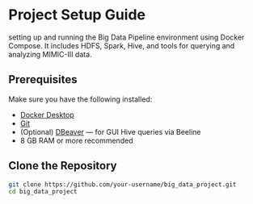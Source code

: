 # Project Setup Guide
setting up and running the Big Data Pipeline environment using Docker Compose. It includes HDFS, Spark, Hive, and tools for querying and analyzing MIMIC-III data.

## Prerequisites

Make sure you have the following installed:

- [Docker Desktop](https://www.docker.com/products/docker-desktop)
- [Git](https://git-scm.com/)
- (Optional) [DBeaver](https://dbeaver.io/) — for GUI Hive queries via Beeline
- 8 GB RAM or more recommended


##  Clone the Repository

```bash
git clone https://github.com/your-username/big_data_project.git
cd big_data_project






